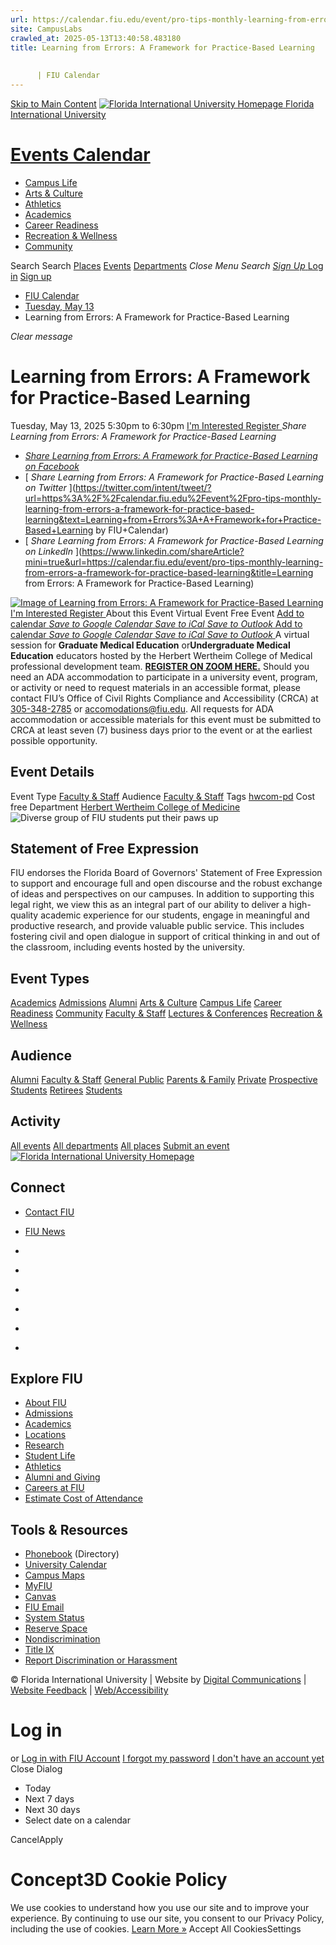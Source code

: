 ```yaml
---
url: https://calendar.fiu.edu/event/pro-tips-monthly-learning-from-errors-a-framework-for-practice-based-learning
site: CampusLabs
crawled_at: 2025-05-13T13:40:58.483180
title: Learning from Errors: A Framework for Practice-Based Learning
    
    
      | FIU Calendar
---
```


[Skip to Main Content](https://calendar.fiu.edu/event/pro-tips-monthly-learning-from-errors-a-framework-for-practice-based-learning#main-content)
[![Florida International University Homepage](https://digicdn.fiu.edu/core/_assets/images/logo-top.png) Florida International University](https://www.fiu.edu)
# [Events Calendar ](https://calendar.fiu.edu/)
  * [Campus Life](https://calendar.fiu.edu/calendar?event_types%5B%5D=127595)
  * [Arts & Culture](https://calendar.fiu.edu/calendar?event_types%5B%5D=127590)
  * [Athletics](https://fiusports.com/calendar)
  * [Academics](https://calendar.fiu.edu/calendar?event_types%5B%5D=127582)
  * [Career Readiness](https://calendar.fiu.edu/calendar?event_types%5B%5D=127584)
  * [Recreation & Wellness](https://calendar.fiu.edu/calendar?event_types%5B%5D=127603)
  * [Community](https://calendar.fiu.edu/calendar?event_types%5B%5D=127601)


Search Search
[Places](https://calendar.fiu.edu/search/places) [Events](https://calendar.fiu.edu/calendar) [Departments](https://calendar.fiu.edu/search/departments)
_Close Menu_
_Search_ [ _Sign Up_ ](https://calendar.fiu.edu/signup)
[Log in](https://calendar.fiu.edu/auth/shib_login?previous_url=https%3A%2F%2Fcalendar.fiu.edu%2Fevent%2Fpro-tips-monthly-learning-from-errors-a-framework-for-practice-based-learning) [Sign up](https://calendar.fiu.edu/signup)
  * [FIU Calendar](https://calendar.fiu.edu/)
  * [Tuesday, May 13](https://calendar.fiu.edu/calendar/day/2025/5/13)
  * Learning from Errors: A Framework for Practice-Based Learning


_Clear message_
# Learning from Errors: A Framework for Practice-Based Learning
Tuesday, May 13, 2025 5:30pm to 6:30pm 
[ I'm Interested ](https://calendar.fiu.edu/event/49454101882245/confirm?return=https%3A%2F%2Fcalendar.fiu.edu%2Fevent%2Fpro-tips-monthly-learning-from-errors-a-framework-for-practice-based-learning)
[ Register ](https://go.fiu.edu/protipsmonthlytues)
_Share Learning from Errors: A Framework for Practice-Based Learning_
  * [ _Share Learning from Errors: A Framework for Practice-Based Learning on Facebook_ ](https://www.facebook.com/sharer/sharer.php?u=https://calendar.fiu.edu/event/pro-tips-monthly-learning-from-errors-a-framework-for-practice-based-learning)
  * [ _Share Learning from Errors: A Framework for Practice-Based Learning on Twitter_ ](https://twitter.com/intent/tweet/?url=https%3A%2F%2Fcalendar.fiu.edu%2Fevent%2Fpro-tips-monthly-learning-from-errors-a-framework-for-practice-based-learning&text=Learning+from+Errors%3A+A+Framework+for+Practice-Based+Learning by FIU+Calendar)
  * [ _Share Learning from Errors: A Framework for Practice-Based Learning on LinkedIn_ ](https://www.linkedin.com/shareArticle?mini=true&url=https://calendar.fiu.edu/event/pro-tips-monthly-learning-from-errors-a-framework-for-practice-based-learning&title=Learning from Errors: A Framework for Practice-Based Learning)


[ ![Image of Learning from Errors: A Framework for Practice-Based Learning](https://localist-images.azureedge.net/photos/49454101974411/card/0a58b58b475e86f5ae9df7f251e5b6db6217bfc2.jpg) ](https://calendar.fiu.edu/photo/49454101974411)
[ I'm Interested ](https://calendar.fiu.edu/event/49454101882245/confirm?return=https%3A%2F%2Fcalendar.fiu.edu%2Fevent%2Fpro-tips-monthly-learning-from-errors-a-framework-for-practice-based-learning)
[ Register ](https://go.fiu.edu/protipsmonthlytues)
About this Event
Virtual Event Free Event
[Add to calendar ](https://calendar.fiu.edu/event/pro-tips-monthly-learning-from-errors-a-framework-for-practice-based-learning)
[ _Save to Google Calendar_ ](https://calendar.google.com/calendar/event?action=TEMPLATE&dates=20250513T213000Z%2F20250513T223000Z&details=A+virtual+session+for+Graduate+Medical+Education+or+Undergraduate+Medical+Education+educators+hosted+by+the+Herbert+Wertheim+College+of+Medical+professional+development+team.+%0A%0AREGISTER+ON+ZOOM+HERE.%0A%0Ahttps%3A%2F%2Fcalendar.fiu.edu%2Fevent%2Fpro-tips-monthly-learning-from-errors-a-framework-for-practice-based-learning&location=&sprop=website%3Acalendar.fiu.edu&text=Learning+from+Errors%3A+A+Framework+for+Practice-Based+Learning "Save to Google Calendar") [ _Save to iCal_ ](https://calendar.fiu.edu/event/pro-tips-monthly-learning-from-errors-a-framework-for-practice-based-learning.ics "Save to iCal") [ _Save to Outlook_ ](https://calendar.fiu.edu/event/pro-tips-monthly-learning-from-errors-a-framework-for-practice-based-learning.ics "Save to Outlook")
[Add to calendar ](https://calendar.fiu.edu/event/pro-tips-monthly-learning-from-errors-a-framework-for-practice-based-learning)
[ _Save to Google Calendar_ ](https://calendar.google.com/calendar/event?action=TEMPLATE&dates=20250513T213000Z%2F20250513T223000Z&details=A+virtual+session+for+Graduate+Medical+Education+or+Undergraduate+Medical+Education+educators+hosted+by+the+Herbert+Wertheim+College+of+Medical+professional+development+team.+%0A%0AREGISTER+ON+ZOOM+HERE.%0A%0Ahttps%3A%2F%2Fcalendar.fiu.edu%2Fevent%2Fpro-tips-monthly-learning-from-errors-a-framework-for-practice-based-learning&location=&sprop=website%3Acalendar.fiu.edu&text=Learning+from+Errors%3A+A+Framework+for+Practice-Based+Learning "Save to Google Calendar") [ _Save to iCal_ ](https://calendar.fiu.edu/event/pro-tips-monthly-learning-from-errors-a-framework-for-practice-based-learning.ics "Save to iCal") [ _Save to Outlook_ ](https://calendar.fiu.edu/event/pro-tips-monthly-learning-from-errors-a-framework-for-practice-based-learning.ics "Save to Outlook")
A virtual session for **Graduate Medical Education** or**Undergraduate Medical Education** educators hosted by the Herbert Wertheim College of Medical professional development team. 
**[REGISTER ON ZOOM HERE.](https://go.fiu.edu/protipsmonthlytues)**
Should you need an ADA accommodation to participate in a university event, program, or activity or need to request materials in an accessible format, please contact FIU’s Office of Civil Rights Compliance and Accessibility (CRCA) at [305-348-2785](tel:3053482785) or accomodations@fiu.edu. All requests for ADA accommodation or accessible materials for this event must be submitted to CRCA at least seven (7) business days prior to the event or at the earliest possible opportunity. 
## Event Details
Event Type
[Faculty & Staff](https://calendar.fiu.edu/search/events?event_types%5B%5D=127602)
Audience
[Faculty & Staff](https://calendar.fiu.edu/search/events?event_types%5B%5D=121720)
Tags
[hwcom-pd](https://calendar.fiu.edu/search/events?event_types%5B%5D=48809320941810)
Cost
free
Department
[Herbert Wertheim College of Medicine](https://calendar.fiu.edu/department/herbert_wertheim_college_of_medicine)
![Diverse group of FIU students put their paws up](https://www.fiu.edu/_assets/images/thumbnail-students-paw.jpg)
## Statement of Free Expression
FIU endorses the Florida Board of Governors' Statement of Free Expression to support and encourage full and open discourse and the robust exchange of ideas and perspectives on our campuses. In addition to supporting this legal right, we view this as an integral part of our ability to deliver a high-quality academic experience for our students, engage in meaningful and productive research, and provide valuable public service. This includes fostering civil and open dialogue in support of critical thinking in and out of the classroom, including events hosted by the university.
## Event Types
[Academics](https://calendar.fiu.edu/calendar?event_types%5B%5D=127582)
[Admissions](https://calendar.fiu.edu/calendar?event_types%5B%5D=127583)
[Alumni](https://calendar.fiu.edu/calendar?event_types%5B%5D=127589)
[Arts & Culture](https://calendar.fiu.edu/calendar?event_types%5B%5D=127590)
[Campus Life](https://calendar.fiu.edu/calendar?event_types%5B%5D=127595)
[Career Readiness](https://calendar.fiu.edu/calendar?event_types%5B%5D=127584)
[Community](https://calendar.fiu.edu/calendar?event_types%5B%5D=127601)
[Faculty & Staff](https://calendar.fiu.edu/calendar?event_types%5B%5D=127602)
[Lectures & Conferences](https://calendar.fiu.edu/calendar?event_types%5B%5D=127587)
[Recreation & Wellness](https://calendar.fiu.edu/calendar?event_types%5B%5D=127603)
## Audience
[Alumni](https://calendar.fiu.edu/calendar?event_types%5B%5D=121721)
[Faculty & Staff](https://calendar.fiu.edu/calendar?event_types%5B%5D=121720)
[General Public](https://calendar.fiu.edu/calendar?event_types%5B%5D=121722)
[Parents & Family](https://calendar.fiu.edu/calendar?event_types%5B%5D=36918157286658)
[Private](https://calendar.fiu.edu/calendar?event_types%5B%5D=129753)
[Prospective Students](https://calendar.fiu.edu/calendar?event_types%5B%5D=121723)
[Retirees](https://calendar.fiu.edu/calendar?event_types%5B%5D=37290279036119)
[Students](https://calendar.fiu.edu/calendar?event_types%5B%5D=121719)
## Activity
[All events](https://calendar.fiu.edu/search?what=events)
[All departments](https://calendar.fiu.edu/search/departments)
[All places](https://calendar.fiu.edu/search?what=places)
[Submit an event](https://calendar.fiu.edu/admin/events/new/basic-information)
[ ![Florida International University Homepage](https://digicdn.fiu.edu/core/_assets/images/footer-logo.svg) ](https://www.fiu.edu/)
## Connect
  * [Contact FIU](https://www.fiu.edu/about/contact-us/index.html)
  * [FIU News](https://news.fiu.edu/)


  * [](https://www.instagram.com/fiuinstagram/)
  * [](https://www.linkedin.com/school/florida-international-university/)
  * [](https://www.facebook.com/floridainternational)
  * [](https://twitter.com/fiu)
  * [](https://www.youtube.com/user/FloridaInternational)
  * [](https://flickr.com/photos/fiu)


## Explore FIU
  * [About FIU](https://www.fiu.edu/about/index.html)
  * [Admissions](https://www.fiu.edu/admissions/index.html)
  * [Academics](https://www.fiu.edu/academics/index.html)
  * [Locations](https://www.fiu.edu/locations/index.html)
  * [Research](https://www.fiu.edu/research/index.html)
  * [Student Life](https://www.fiu.edu/student-life/index.html)
  * [Athletics](https://www.fiu.edu/athletics/index.html)
  * [Alumni and Giving](https://www.fiu.edu/alumni-and-giving/index.html)
  * [Careers at FIU](https://hr.fiu.edu/careers/)
  * [Estimate Cost of Attendance](https://onestop.fiu.edu/finances/estimate-your-costs/)


## Tools & Resources
  * [Phonebook](https://phonebook.fiu.edu) (Directory)
  * [University Calendar](https://calendar.fiu.edu/)
  * [Campus Maps](https://campusmaps.fiu.edu/)
  * [MyFIU](https://my.fiu.edu/)
  * [Canvas](https://canvas.fiu.edu)
  * [FIU Email](http://mail.fiu.edu/)
  * [System Status](https://fiu.service-now.com/sp?id=services_status)
  * [Reserve Space](https://reservespace.fiu.edu/make-reservation/)
  * [Nondiscrimination](https://ace.fiu.edu/civil-rights-and-accessibility/harassment-and-discrimination/)
  * [Title IX](https://ace.fiu.edu/title-ix/)
  * [Report Discrimination or Harassment](https://report.fiu.edu/)


© Florida International University  | Website by [Digital Communications](https://stratcomm.fiu.edu/digital-print/websites/) | [Website Feedback](https://webforms.fiu.edu/view.php?id=370774&element_5=https://calendar.fiu.edu/https://calendar.fiu.edu/) | [Web/Accessibility](https://accessibility.fiu.edu/)
# Log in
or
[Log in with FIU Account](https://calendar.fiu.edu/auth/shib_login?previous_url=https%3A%2F%2Fcalendar.fiu.edu%2Fevent%2Fpro-tips-monthly-learning-from-errors-a-framework-for-practice-based-learning)
[I forgot my password](https://calendar.fiu.edu/auth/forgot) [I don't have an account yet](https://calendar.fiu.edu/signup)
Close Dialog[](javascript:;)[](javascript:;)
  * Today
  * Next 7 days
  * Next 30 days
  * Select date on a calendar


CancelApply
# Concept3D Cookie Policy
We use cookies to understand how you use our site and to improve your experience. By continuing to use our site, you consent to our Privacy Policy, including the use of cookies. [Learn More »](https://concept3d.com/concept3d-privacy-policy/)
Accept All CookiesSettings
